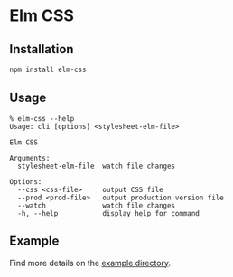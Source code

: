 # Elm CSS

## Installation

```bash
npm install elm-css
```

## Usage

```
% elm-css --help
Usage: cli [options] <stylesheet-elm-file>

Elm CSS

Arguments:
  stylesheet-elm-file  watch file changes

Options:
  --css <css-file>     output CSS file
  --prod <prod-file>   output production version file
  --watch              watch file changes
  -h, --help           display help for command
```

## Example

Find more details on the [example directory](example/README.md).
